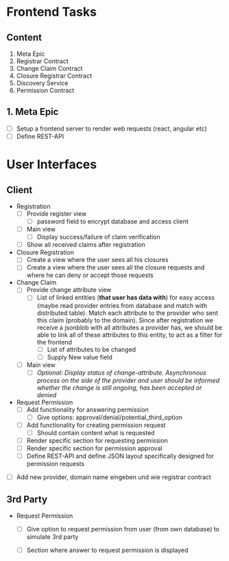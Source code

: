 # Frontend Tasks

## Content

1. Meta Epic
2. Registrar Contract
3. Change Claim Contract
4. Closure Registrar Contract
5. Discovery Service
6. Permission Contract

## 1. Meta Epic

* [ ] Setup a frontend server to render web requests (react, angular etc)
* [ ] Define REST-API

# User Interfaces

## Client

* Registration
  * [ ] Provide register view
    * [ ] password field to encrypt database and access client
  * [ ] Main view
    * [ ] Display success/failure of claim verification
  * [ ] Show all received claims after registration
* Closure Registration
    * [ ] Create a view where the user sees all his closures
    * [ ] Create a view where the user sees all the closure requests 
        and where he can deny or accept those requests
* Change Claim
    * [ ] Provide change attribute view
      * [ ] List of linked entities (**that user has data with**) for easy access (maybe read provider entries from database and match with distributed table).
      Match each attribute to the provider who sent this claim (probably to the domain). Since after registration we receive a jsonblob with all attributes a provider has, we should be able to link all of these attributes to this entity, to act as a filter for the frontend
        * [ ] List of attributes to be changed
        * [ ] Supply New value field
    * [ ] Main view
      * [ ] *Optional: Display status of change-attribute. Asynchronous process on the side of the provider and user should be informed whether the change is still ongoing, has been accepted or denied*
* Request Permission
    * [ ] Add functionality for answering permission
        * [ ] Give options: approval/denial/potential_third_option
    * [ ] Add functionality for creating permission request
        * [ ]  Should contain content what is requested
    * [ ]  Render specific section for requesting permission
    * [ ]  Render specific section for permission approval
    * [ ]  Define REST-API and define JSON layout specifically 
        designed for permission requests
* [ ]  Add new provider, domain name eingeben und wie registrar contract

## 3rd Party

* Request Permission
    * [ ] Give option to request permission from user (from own database)
        to simulate 3rd party
    * [ ] Section where answer to request permission is displayed


